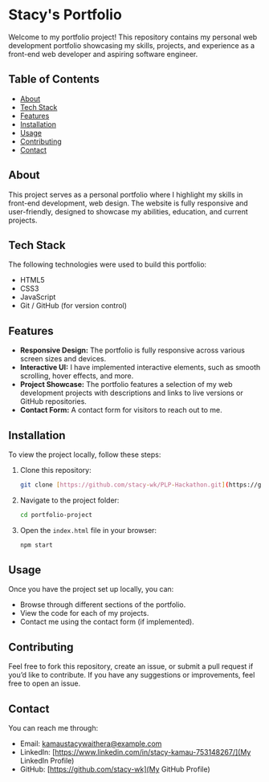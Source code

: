 # Stacy's Portfolio

Welcome to my portfolio project! This repository contains my personal web development portfolio showcasing my skills, projects, and experience as a front-end web developer and aspiring software engineer.

## Table of Contents

- [About](#about)
- [Tech Stack](#tech-stack)
- [Features](#features)
- [Installation](#installation)
- [Usage](#usage)
- [Contributing](#contributing)
- [Contact](#contact)

## About

This project serves as a personal portfolio where I highlight my skills in front-end development, web design. The website is fully responsive and user-friendly, designed to showcase my abilities, education, and current projects.

## Tech Stack

The following technologies were used to build this portfolio:

- HTML5
- CSS3
- JavaScript
- Git / GitHub (for version control)

## Features

- **Responsive Design:** The portfolio is fully responsive across various screen sizes and devices.
- **Interactive UI:** I have implemented interactive elements, such as smooth scrolling, hover effects, and more.
- **Project Showcase:** The portfolio features a selection of my web development projects with descriptions and links to live versions or GitHub repositories.
- **Contact Form:** A contact form for visitors to reach out to me.

## Installation

To view the project locally, follow these steps:

1.  Clone this repository:

    ```bash
    git clone [https://github.com/stacy-wk/PLP-Hackathon.git](https://github.com/stacy-wk/PLP-Hackathon.git)
    ```

2.  Navigate to the project folder:

    ```bash
    cd portfolio-project
    ```

3.  Open the `index.html` file in your browser:

    ```bash
    npm start
    ```

## Usage

Once you have the project set up locally, you can:

- Browse through different sections of the portfolio.
- View the code for each of my projects.
- Contact me using the contact form (if implemented).

## Contributing

Feel free to fork this repository, create an issue, or submit a pull request if you’d like to contribute. If you have any suggestions or improvements, feel free to open an issue.

## Contact

You can reach me through:

-   Email: kamaustacywaithera@example.com
-   LinkedIn: [https://www.linkedin.com/in/stacy-kamau-753148267/](My LinkedIn Profile)
-   GitHub: [https://github.com/stacy-wk](My GitHub Profile)









